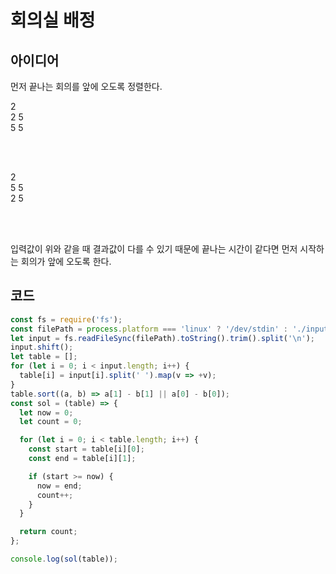 # 회의실 배정

## 아이디어

먼저 끝나는 회의를 앞에 오도록 정렬한다.

2<br>
2 5<br>
5 5

<br>
<br>

2<br>
5 5<br>
2 5

<br>
<br>

입력값이 위와 같을 때 결과값이 다를 수 있기 때문에
끝나는 시간이 같다면 먼저 시작하는 회의가 앞에 오도록 한다.

## 코드

```js
const fs = require('fs');
const filePath = process.platform === 'linux' ? '/dev/stdin' : './input.txt';
let input = fs.readFileSync(filePath).toString().trim().split('\n');
input.shift();
let table = [];
for (let i = 0; i < input.length; i++) {
  table[i] = input[i].split(' ').map(v => +v);
}
table.sort((a, b) => a[1] - b[1] || a[0] - b[0]);
const sol = (table) => {
  let now = 0;
  let count = 0;

  for (let i = 0; i < table.length; i++) {
    const start = table[i][0];
    const end = table[i][1];

    if (start >= now) {
      now = end;
      count++;
    }
  }

  return count;
};

console.log(sol(table));
```